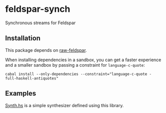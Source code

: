 # feldspar-synch

Synchronous streams for Feldspar

## Installation

This package depends on [raw-feldspar](http://hackage.haskell.org/package/raw-feldspar).

When installing dependencies in a sandbox, you can get a faster experience and a smaller sandbox by passing a constraint for `language-c-quote`:

    cabal install --only-dependencies --constraint="language-c-quote -full-haskell-antiquotes"

## Examples

[Synth.hs](../../tree/master/examples/Synth.hs) is a simple synthesizer defined using this library.

